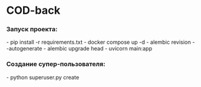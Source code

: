 # COD-back
 
<h3>Запуск проекта:</h3>
- pip install -r requirements.txt
- docker compose up -d
- alembic revision --autogenerate
- alembic upgrade head
- uvicorn main:app

<h3>Создание супер-пользователя:</h3>
- python superuser.py create

